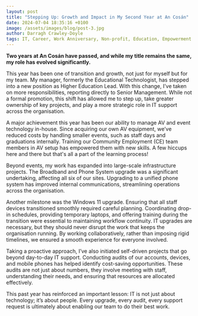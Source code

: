 ```yaml
---
layout: post
title: "Stepping Up: Growth and Impact in My Second Year at An Cosán"
date: 2024-07-04 18:35:16 +0100
image: /assets/images/blog/post-3.jpg
author: Darragh Crawley-Doyle
tags: IT, Career, Work Anniversary, Non-profit, Education, Empowerment
---
```


**Two years at An Cosán have passed, and while my title remains the same, my role has evolved significantly.**

This year has been one of transition and growth, not just for myself but for my team. My manager, formerly the Educational Technologist, has stepped into a new position as Higher Education Lead. With this change, I’ve taken on more responsibilities, reporting directly to Senior Management. While not a formal promotion, this shift has allowed me to step up, take greater ownership of key projects, and play a more strategic role in IT support across the organisation.

A major achievement this year has been our ability to manage AV and event technology in-house. Since acquiring our own AV equipment, we’ve reduced costs by handling smaller events, such as staff days and graduations internally. Training our Community Employment (CE) team members in AV setup has empowered them with new skills. A few hiccups here and there but that's all a part of the learning process!

Beyond events, my work has expanded into large-scale infrastructure projects. The Broadband and Phone System upgrade was a significant undertaking, affecting all six of our sites. Upgrading to a unified phone system has improved internal communications, streamlining operations across the organisation.

Another milestone was the Windows 11 upgrade. Ensuring that all staff devices transitioned smoothly required careful planning. Coordinating drop-in schedules, providing temporary laptops, and offering training during the transition were essential to maintaining workflow continuity. IT upgrades are necessary, but they should never disrupt the work that keeps the organisation running. By working collaboratively, rather than imposing rigid timelines, we ensured a smooth experience for everyone involved.

Taking a proactive approach, I’ve also initiated self-driven projects that go beyond day-to-day IT support. Conducting audits of our accounts, devices, and mobile phones has helped identify cost-saving opportunities. These audits are not just about numbers, they involve meeting with staff, understanding their needs, and ensuring that resources are allocated effectively.

This past year has reinforced an important lesson: IT is not just about technology; it’s about people. Every upgrade, every audit, every support request is ultimately about enabling our team to do their best work.